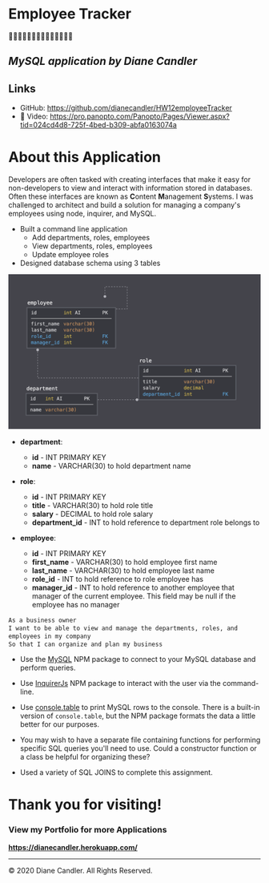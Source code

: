 # Employee Tracker
:man::woman::man::man::older_woman::man::older_man::woman::boy::man::girl::woman::older_woman::boy:
## *MySQL application by Diane Candler*

## Links
* GitHub:  https://github.com/dianecandler/HW12employeeTracker
* :movie_camera:  Video:  https://pro.panopto.com/Panopto/Pages/Viewer.aspx?tid=024cd4d8-725f-4bed-b309-abfa0163074a

# About this Application
Developers are often tasked with creating interfaces that make it easy for non-developers to view and interact with information stored in databases. Often these interfaces are known as **C**ontent **M**anagement **S**ystems. I was challenged to architect and build a solution for managing a company's employees using node, inquirer, and MySQL.
  * Built a command line application
     * Add departments, roles, employees
     * View departments, roles, employees
     * Update employee roles
  * Designed database schema using 3 tables

![Database Schema](Assets/schema.png)

* **department**:

  * **id** - INT PRIMARY KEY
  * **name** - VARCHAR(30) to hold department name

* **role**:

  * **id** - INT PRIMARY KEY
  * **title** -  VARCHAR(30) to hold role title
  * **salary** -  DECIMAL to hold role salary
  * **department_id** -  INT to hold reference to department role belongs to

* **employee**:

  * **id** - INT PRIMARY KEY
  * **first_name** - VARCHAR(30) to hold employee first name
  * **last_name** - VARCHAR(30) to hold employee last name
  * **role_id** - INT to hold reference to role employee has
  * **manager_id** - INT to hold reference to another employee that manager of the current employee. This field may be null if the employee has no manager
  

```
As a business owner
I want to be able to view and manage the departments, roles, and employees in my company
So that I can organize and plan my business
```


* Use the [MySQL](https://www.npmjs.com/package/mysql) NPM package to connect to your MySQL database and perform queries.

* Use [InquirerJs](https://www.npmjs.com/package/inquirer/v/0.2.3) NPM package to interact with the user via the command-line.

* Use [console.table](https://www.npmjs.com/package/console.table) to print MySQL rows to the console. There is a built-in version of `console.table`, but the NPM package formats the data a little better for our purposes.

* You may wish to have a separate file containing functions for performing specific SQL queries you'll need to use. Could a constructor function or a class be helpful for organizing these?

* Used a variety of SQL JOINS to complete this assignment.




# Thank you for visiting!

### View my Portfolio for more Applications
**https://dianecandler.herokuapp.com/**

- - -
© 2020 Diane Candler. All Rights Reserved.

